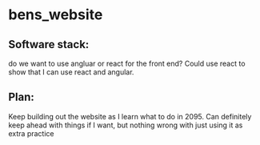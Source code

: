 # bens_website


## Software stack: 
do we want to use angluar or react for the front end? Could use react to show that I can use react and angular. 

## Plan:
Keep building out the website as I learn what to do in 2095. 
Can definitely keep ahead with things if I want, but nothing wrong with just using it as extra practice